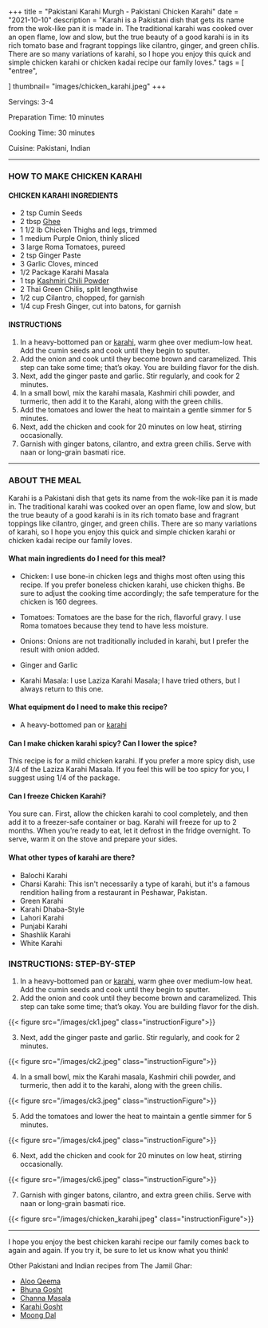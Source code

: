 +++
title = "Pakistani Karahi Murgh - Pakistani Chicken Karahi"
date = "2021-10-10"
description = "Karahi is a Pakistani dish that gets its name from the wok-like pan it is made in. The traditional karahi was cooked over an open flame, low and slow, but the true beauty of a good karahi is in its rich tomato base and fragrant toppings like cilantro, ginger, and green chilis. There are so many variations of karahi, so I hope you enjoy this quick and simple chicken karahi or chicken kadai recipe our family loves."
tags = [
    "entree",
  
]
thumbnail= "images/chicken_karahi.jpeg"
+++

Servings: 3-4 <!--more-->

Preparation Time: 10 minutes 

Cooking Time: 30 minutes 

Cuisine: Pakistani, Indian 

---- 

### HOW TO MAKE CHICKEN KARAHI 

#### CHICKEN KARAHI INGREDIENTS 

* 2 tsp Cumin Seeds
* 2 tbsp [Ghee](https://amzn.to/2ZkJkrW)
* 1 1/2 lb Chicken Thighs and legs, trimmed
* 1 medium Purple Onion, thinly sliced
* 3 large Roma Tomatoes, pureed 
* 2 tsp Ginger Paste
* 3 Garlic Cloves, minced
* 1/2 Package Karahi Masala 
* 1 tsp [Kashmiri Chili Powder](https://amzn.to/3jP2lMC) 
* 2 Thai Green Chilis, split lengthwise
* 1/2 cup Cilantro, chopped, for garnish 
* 1/4 cup Fresh Ginger, cut into batons, for garnish

#### INSTRUCTIONS 

1. In a heavy-bottomed pan or [karahi](https://amzn.to/3BuoEPL), warm ghee over medium-low heat. Add the cumin seeds and cook until they begin to sputter. 
2. Add the onion and cook until they become brown and caramelized. This step can take some time; that’s okay. You are building flavor for the dish. 
3. Next, add the ginger paste and garlic. Stir regularly, and cook for 2 minutes.
4. In a small bowl, mix the karahi masala, Kashmiri chili powder, and turmeric, then add it to the Karahi, along with the green chilis. 
5. Add the tomatoes and lower the heat to maintain a gentle simmer for 5 minutes.
6. Next, add the chicken and cook for 20 minutes on low heat, stirring occasionally. 
7. Garnish with ginger batons, cilantro, and extra green chilis. Serve with naan or long-grain basmati rice.

----

### ABOUT THE MEAL

Karahi is a Pakistani dish that gets its name from the wok-like pan it is made in. The traditional karahi was cooked over an open flame, low and slow, but the true beauty of a good karahi is in its rich tomato base and fragrant toppings like cilantro, ginger, and green chilis. There are so many variations of karahi, so I hope you enjoy this quick and simple chicken karahi or chicken kadai recipe our family loves. 

#### What main ingredients do I need for this meal?

* Chicken: I use bone-in chicken legs and thighs most often using this recipe. If you prefer boneless chicken karahi, use chicken thighs. Be sure to adjust the cooking time accordingly; the safe temperature for the chicken is 160 degrees.  

* Tomatoes: Tomatoes are the base for the rich, flavorful gravy. I use Roma tomatoes because they tend to have less moisture. 

* Onions: Onions are not traditionally included in karahi, but I prefer the result with onion added. 

* Ginger and Garlic 

* Karahi Masala: I use Laziza Karahi Masala; I have tried others, but I always return to this one. 

#### What equipment do I need to make this recipe?

* A heavy-bottomed pan or [karahi](https://amzn.to/3BuoEPL)

#### Can I make chicken karahi spicy? Can I lower the spice? 

This recipe is for a mild chicken karahi. If you prefer a more spicy dish, use 3/4 of the Laziza Karahi Masala. If you feel this will be too spicy for you, I suggest using 1/4 of the package. 

#### Can I freeze Chicken Karahi?

You sure can. First, allow the chicken karahi to cool completely, and then add it to a freezer-safe container or bag. Karahi will freeze for up to 2 months. When you’re ready to eat, let it defrost in the fridge overnight. To serve, warm it on the stove and prepare your sides.

#### What other types of karahi are there? 

* Balochi Karahi 
* Charsi Karahi: This isn't necessarily a type of karahi, but it's a famous rendition hailing from a restaurant in Peshawar, Pakistan. 
* Green Karahi 
* Karahi Dhaba-Style
* Lahori Karahi 
* Punjabi Karahi 
* Shashlik Karahi 
* White Karahi 

### INSTRUCTIONS: STEP-BY-STEP 

1. In a heavy-bottomed pan or [karahi](https://amzn.to/3BuoEPL), warm ghee over medium-low heat. Add the cumin seeds and cook until they begin to sputter. 
2. Add the onion and cook until they become brown and caramelized. This step can take some time; that’s okay. You are building flavor for the dish. 

{{< figure src="/images/ck1.jpeg" class="instructionFigure">}}

3. Next, add the ginger paste and garlic. Stir regularly, and cook for 2 minutes.

{{< figure src="/images/ck2.jpeg" class="instructionFigure">}}

4. In a small bowl, mix the Karahi masala, Kashmiri chili powder, and turmeric, then add it to the karahi, along with the green chilis. 

{{< figure src="/images/ck3.jpeg" class="instructionFigure">}}

5. Add the tomatoes and lower the heat to maintain a gentle simmer for 5 minutes.

{{< figure src="/images/ck4.jpeg" class="instructionFigure">}}

6. Next, add the chicken and cook for 20 minutes on low heat, stirring occasionally. 

{{< figure src="/images/ck6.jpeg" class="instructionFigure">}}

7. Garnish with ginger batons, cilantro, and extra green chilis. Serve with naan or long-grain basmati rice.

{{< figure src="/images/chicken_karahi.jpeg" class="instructionFigure">}}

----

I hope you enjoy the best chicken karahi recipe our family comes back to again and again. If you try it, be sure to let us know what you think!

Other Pakistani and Indian recipes from The Jamil Ghar:
* [Aloo Qeema](https://www.jamilghar.com/recipe/aloo_qeema/)
* [Bhuna Gosht](https://www.jamilghar.com/recipe/bhuna_gosht/) 
* [Channa Masala](https://www.jamilghar.com/recipe/chana_masala/) 
* [Karahi Gosht](https://www.jamilghar.com/recipe/gosht_karahi/)
* [Moong Dal](https://www.jamilghar.com/recipe/moong_dal/)
